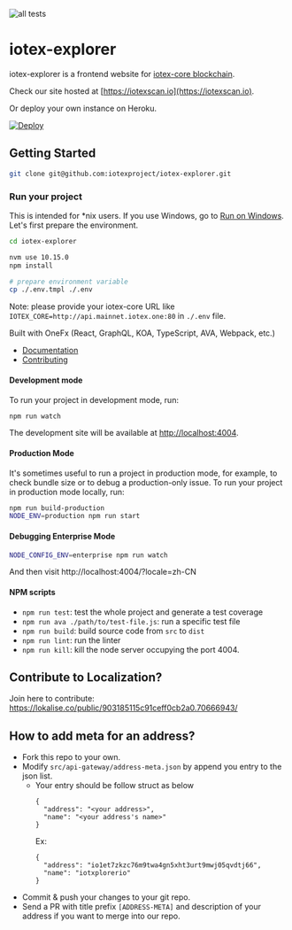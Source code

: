 ![all tests](https://github.com/iotexproject/iotex-explorer/workflows/all%20tests/badge.svg)

# iotex-explorer

iotex-explorer is a frontend website for [iotex-core blockchain](https://github.com/iotexproject/iotex-core).

Check our site hosted at [https://iotexscan.io](https://iotexscan.io).

Or deploy your own instance on Heroku.

<a href="https://heroku.com/deploy?template=https://github.com/iotexproject/iotex-explorer">
  <img src="https://www.herokucdn.com/deploy/button.svg" alt="Deploy">
</a>

## Getting Started

```bash
git clone git@github.com:iotexproject/iotex-explorer.git
```

### Run your project

This is intended for \*nix users. If you use Windows, go to [Run on Windows](#run-on-windows). Let's first prepare the environment.

```bash
cd iotex-explorer

nvm use 10.15.0
npm install

# prepare environment variable
cp ./.env.tmpl ./.env
```

Note: please provide your iotex-core URL like `IOTEX_CORE=http://api.mainnet.iotex.one:80` in `./.env` file.

Built with OneFx (React, GraphQL, KOA, TypeScript, AVA, Webpack, etc.)

- [Documentation](https://onefx.js.org/doc.html?utm_source=github-iotex-explorer)
- [Contributing](https://onefx.js.org/contributing.html?utm_source=github-iotex-explorer)

#### Development mode

To run your project in development mode, run:

```bash
npm run watch
```

The development site will be available at [http://localhost:4004](http://localhost:4004).

#### Production Mode

It's sometimes useful to run a project in production mode, for example, to check bundle size or to debug a production-only issue. To run your project in production mode locally, run:

```bash
npm run build-production
NODE_ENV=production npm run start
```

#### Debugging Enterprise Mode

```bash
NODE_CONFIG_ENV=enterprise npm run watch
```

And then visit http://localhost:4004/?locale=zh-CN

#### NPM scripts

- `npm run test`: test the whole project and generate a test coverage
- `npm run ava ./path/to/test-file.js`: run a specific test file
- `npm run build`: build source code from `src` to `dist`
- `npm run lint`: run the linter
- `npm run kill`: kill the node server occupying the port 4004.

## Contribute to Localization?

Join here to contribute: https://lokalise.co/public/903185115c91ceff0cb2a0.70666943/

## How to add meta for an address?

- Fork this repo to your own.
- Modify `src/api-gateway/address-meta.json` by append you entry to the json list.
  - Your entry should be follow struct as below
    ```
    {
      "address": "<your address>",
      "name": "<your address's name>"
    }
    ```
    Ex:
    ```
    {
      "address": "io1et7zkzc76m9twa4gn5xht3urt9mwj05qvdtj66",
      "name": "iotxplorerio"
    }
    ```
- Commit & push your changes to your git repo.
- Send a PR with title prefix `[ADDRESS-META]` and description of your address if you want to merge into our repo.
